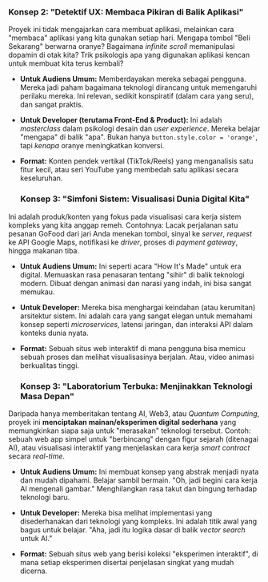 ### **Konsep 2: "Detektif UX: Membaca Pikiran di Balik Aplikasi"**

Proyek ini tidak mengajarkan cara membuat aplikasi, melainkan cara "membaca" aplikasi yang kita gunakan setiap hari. Mengapa tombol "Beli Sekarang" berwarna oranye? Bagaimana _infinite scroll_ memanipulasi dopamin di otak kita? Trik psikologis apa yang digunakan aplikasi kencan untuk membuat kita terus kembali?

- **Untuk Audiens Umum:** Memberdayakan mereka sebagai pengguna. Mereka jadi paham bagaimana teknologi dirancang untuk memengaruhi perilaku mereka. Ini relevan, sedikit konspiratif (dalam cara yang seru), dan sangat praktis.
    
- **Untuk Developer (terutama Front-End & Product):** Ini adalah _masterclass_ dalam psikologi desain dan _user experience_. Mereka belajar "mengapa" di balik "apa". Bukan hanya `button.style.color = 'orange'`, tapi _kenapa_ oranye meningkatkan konversi.
    
- **Format:** Konten pendek vertikal (TikTok/Reels) yang menganalisis satu fitur kecil, atau seri YouTube yang membedah satu aplikasi secara keseluruhan.
  
  ### **Konsep 3: "Simfoni Sistem: Visualisasi Dunia Digital Kita"**

Ini adalah produk/konten yang fokus pada visualisasi cara kerja sistem kompleks yang kita anggap remeh. Contohnya: Lacak perjalanan satu pesanan GoFood dari jari Anda menekan tombol, sinyal ke _server_, _request_ ke API Google Maps, notifikasi ke _driver_, proses di _payment gateway_, hingga makanan tiba.

- **Untuk Audiens Umum:** Ini seperti acara "How It's Made" untuk era digital. Memuaskan rasa penasaran tentang "sihir" di balik teknologi modern. Dibuat dengan animasi dan narasi yang indah, ini bisa sangat memukau.
    
- **Untuk Developer:** Mereka bisa menghargai keindahan (atau kerumitan) arsitektur sistem. Ini adalah cara yang sangat elegan untuk memahami konsep seperti _microservices_, latensi jaringan, dan interaksi API dalam konteks dunia nyata.
    
- **Format:** Sebuah situs web interaktif di mana pengguna bisa memicu sebuah proses dan melihat visualisasinya berjalan. Atau, video animasi berkualitas tinggi.
  
  ### **Konsep 3: "Laboratorium Terbuka: Menjinakkan Teknologi Masa Depan"**

Daripada hanya memberitakan tentang AI, Web3, atau _Quantum Computing_, proyek ini **menciptakan mainan/eksperimen digital sederhana** yang memungkinkan siapa saja untuk "merasakan" teknologi tersebut. Contoh: sebuah web app simpel untuk "berbincang" dengan figur sejarah (ditenagai AI), atau visualisasi interaktif yang menjelaskan cara kerja _smart contract_ secara _real-time_.

- **Untuk Audiens Umum:** Ini membuat konsep yang abstrak menjadi nyata dan mudah dipahami. Belajar sambil bermain. "Oh, jadi begini cara kerja AI mengenali gambar." Menghilangkan rasa takut dan bingung terhadap teknologi baru.
    
- **Untuk Developer:** Mereka bisa melihat implementasi yang disederhanakan dari teknologi yang kompleks. Ini adalah titik awal yang bagus untuk belajar. "Aha, jadi itu logika dasar di balik _vector search_ untuk AI."
    
- **Format:** Sebuah situs web yang berisi koleksi "eksperimen interaktif", di mana setiap eksperimen disertai penjelasan singkat yang mudah dicerna.